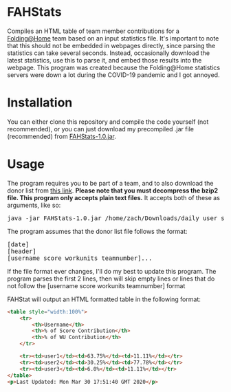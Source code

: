 # FAHStats
Compiles an HTML table of team member contributions for a [Folding@Home](https://foldingathome.org/) team based on an input statistics file. It's important to note that this should not be embedded in webpages directly, since parsing the statistics can take several seconds. Instead, occasionally download the latest statistics, use this to parse it, and embed those results into the webpage.
This program was created because the Folding@Home statistics servers were down a lot during the COVID-19 pandemic and I got annoyed.

# Installation
You can either clone this repository and compile the code yourself (not recommended), or you can just download my precompiled .jar file (recommended) from [FAHStats-1.0.jar](https://github.com/TheFuzzyFish/FAHStats/raw/master/FAHStats-1.0.jar).

# Usage
The program requires you to be part of a team, and to also download the donor list from [this link](https://apps.foldingathome.org/daily_user_summary.txt.bz2). **Please note that you must decompress the bzip2 file. This program only accepts plain text files.** It accepts both of these as arguments, like so:
<pre>
java -jar FAHStats-1.0.jar /home/zach/Downloads/daily_user_summary.txt 255847
</pre>

The program assumes that the donor list file follows the format:
<pre>
[date]
[header]
[username score workunits teamnumber]...
</pre>
If the file format ever changes, I'll do my best to update this program.
The program parses the first 2 lines, then will skip empty lines or lines that do not follow the [username score workunits teamnumber] format

FAHStat will output an HTML formatted table in the following format:
```html
<table style="width:100%">
	<tr>
		<th>Username</th>
		<th>% of Score Contribution</th>
		<th>% of WU Contribution</th>
	</tr>

	<tr><td>user1</td><td>63.75%</td><td>11.11%</td></tr>
	<tr><td>user2</td><td>30.25%</td><td>77.78%</td></tr>
	<tr><td>user3</td><td>6.0%</td><td>11.11%</td></tr>
</table>
<p>Last Updated: Mon Mar 30 17:51:40 GMT 2020</p>
```
